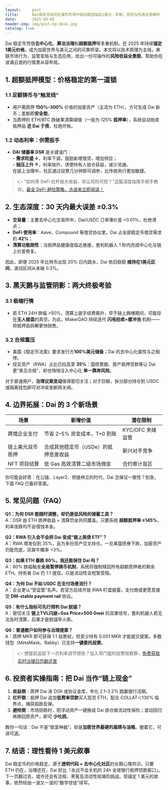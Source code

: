 ```yaml
---
layout:     post
title:      Dai稳定币如何在激烈市场中依旧稳固锚定1美元：机制、风险与机遇全景解析
date:       2025-09-05
header-img: img/post-bg-desk.jpg
catalog: true
---
```


Dai 稳定币凭借**去中心化**、**算法治理**和**超额抵押**等多重机制，在 2025 年持续**锚定1美元价格**，成为加密世界与美元之间的可靠桥梁。本文将以技术原理为主线，串联市场行为、监管变局与生态应用，给出一份可操作的**风险收益全景图**，帮助你在波谲云诡的行情里从容布局。

## 1. 超额抵押模型：价格稳定的第一道锁

### 1.1 足额铸币与“触发线”

- 用户需质押 **150%–300%** 价值的加密资产（主流为 ETH），方可生成 Dai 新币；差额即**安全垫**。  
- 当质押的 ETH/BTC 跌破某清算阈值（一般为 125% **抵押率**），系统自动拍卖抵押品 **还 Dai 于债**，杜绝坏账。

### 1.2 动态利率：供需扳手

- **DAI 储蓄率 DSR** 是关键油门：  
  – **需求旺盛 ↓**，利率下调，鼓励新增借贷，增加供应；  
  – **抛压上升 ↑**，利率抬升，诱使持有人锁仓获益，减少流通。  
在链上治理中，社区通过投票几分钟即可调参，比传统央行更加敏捷。

> 👉 “如何用 DeFi 杠杆放大收益，却让风险可控？”这篇深度指南手把手教你。[最全 DeFi 避险策略，点进来立即阅读！](https://okxdog.com/)

## 2. 生态深度：30 天内最大误差 ±0.3%

- **交易量**：主要去中心化交易所中，Dai/USDC 订单簿价差 <0.01%，杜绝滑点；  
- **DeFi 使用率**：Aave、Compound 等借贷协议里，Dai 占全部稳定币借贷需求的 **42%**；  
- **清算功能刚性**：当抵押品健康度临近悬崖，套利机器人 1 秒内完成中心化与链上价差修复。

因此，即便 2025 年比特币出现 20% 日内跳水，Dai 依旧稳稳 **维持在1美元区间**，波动区间从未破 0.3%。

## 3. 黑天鹅与监管阴影：两大终极考验

### 3.1 极端行情

- 若 ETH 24H 跌幅 >50%，清算上链手续费飙升，早于链上拥堵期间，可能存在**无人接盘**的真空。为此，MakerDAO 持续迭代 **闪电拍卖+缓冲池** 机制——将抵押品拆解更快抛售。

### 3.2 合规重压

- 美国《稳定币法案》要求发行方**100%美元储备**；Dai 的去中心化属性与之相悖。  
- 现实资产（RWA）占比已拉高至 **35%**：国债票据、房产抵押贷款等让 Dai 更“表见合规”，却也悄悄注入中心化 **单一靠岸风险**。

对于普通用户，**治理议案变动**值得密切关注；对于巨鲸，拆分部分持仓到 USDC 或隔离钱包即可对冲突发断网关闸。

## 4. 边界拓展：Dai 的 3 个新场景

| 场景| 新增价值| 潜在限制|
|---|---|---|
| 跨境企业支付 | 节省 2–5% 资金成本，T+0 到账| KYC/OFC 夹缝监管 |
| 链上美元双币质押 | 合成其他稳定币（USDe）的抵押息差收益| 新兴对手竞争 |
| NFT 项目结算 | 低 Gas 高效清算二级市场佣金| 合约审计盲区 |

你可能会好奇：在公链、Layer2、侧链林立的时代，Dai 怎保证一致性？别急，下面 FAQ 已备好答案。

## 5. 常见问题（FAQ）

**Q1：为何 DSR 能随时调整，却仍是低风险的储蓄工具？**  
A：DSR 由 ETH 质押收益 + 清算罚金共同覆盖。只要系统 **超额抵押率 ≥145%**，利率涨跌均不会侵蚀本金。

**Q2：RWA 引入会不会把 Dai 变成“链上美债 ETF”？**  
A：RWA 增发仅到 35%，且为多份资产交叉持仓。一旦某国债券下跌，加密资产仍能兜底，灰犀牛概率 <3%。

**Q3：如果 ETH 暴跌 80%，我还能保住 Dai 吗？**  
A：80% 跌幅触发**全局暂停铸币机制**，系统将强制赎回所有超额质押者的剩余 ETH。持有者 Dai 仍 1:1 提现，只是流动性会短暂受阻。

**Q4：为何 Dai 不如 USDC 在支付场景流行？**  
A：企业更认“受监管”名声。若官方后续开放 RWA 盯盘披露，支付商或更愿意接受 **DM-stable payment rail** 协议。

**Q5：有什么指标可先行预判 Dai 脱锚？**  
A：密切关注 **链上TVL闪崩**+**Gas Price>500 Gwei** 的双重信号，套利机器人若无法及时清算，后果才是脱锚导火索。

**Q6：普通散户如何参与治理提案？**  
A：质押 MKR 即可获得 1:1 投票权，但至少持有 0.001 MKR 才能提交提案。多数钱包（MetaMask、Rabby）已支持**一键委托投票**。

> 👉 想提前追踪下一次利率调节预告？加入零门槛的投票观察群，[免费获取实时治理日历戳这里](https://okxdog.com/)

## 6. 投资者实操指南：把 Dai 当作“链上现金”

1. **收益侧**：质押 Dai 进 DSR 或协议金库，年化 2.1–3.2% 跑赢银行活期。  
2. **杠杆侧**：抵押 Dai 追加**低费率贷款**买入现货 ETH，配合 COLLAT＜130% 临界点，捕获超跌反弹。  
3. **避险侧**：市场阴跌时，把浮动资产一键换成 Dai 锁仓做流动性保险；波动回归再换回原资产，即可 **少吐损**。

教你一句话：Dai 不是“致富神器”，却是**加密世界最硬的盾牌与油桶**。握着它，可进可退。

## 7. 结语：理性看待 1 美元叙事

Dai 稳定币的价格稳定，源于**透明代码 + 去中心化社区**的长期心理共识。只要 ETH 仍在，治理还在，Dai 好比「永远不会关机的 24h 全球银行抵押贷款窗口」。下一页翻过去，或许还会有法规、黑客及流动性枯竭的挑战，但锚定 1 美元的故事，依然经由一波又一波的“数学信徒”续写。